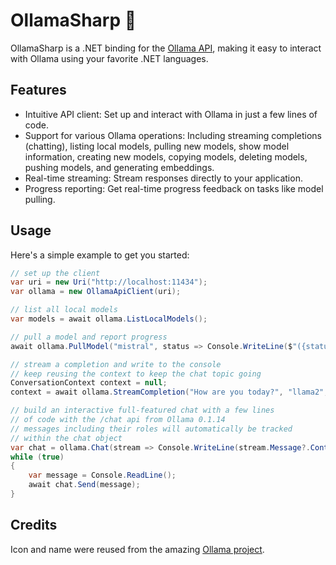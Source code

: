 # OllamaSharp 🦙

OllamaSharp is a .NET binding for the [Ollama API](https://github.com/jmorganca/ollama/blob/main/docs/api.md), making it easy to interact with Ollama using your favorite .NET languages.

## Features

- Intuitive API client: Set up and interact with Ollama in just a few lines of code.
- Support for various Ollama operations: Including streaming completions (chatting), listing local models, pulling new models, show model information, creating new models, copying models, deleting models, pushing models, and generating embeddings.
- Real-time streaming: Stream responses directly to your application.
- Progress reporting: Get real-time progress feedback on tasks like model pulling.

## Usage

Here's a simple example to get you started:

```csharp
// set up the client
var uri = new Uri("http://localhost:11434");
var ollama = new OllamaApiClient(uri);

// list all local models
var models = await ollama.ListLocalModels();

// pull a model and report progress
await ollama.PullModel("mistral", status => Console.WriteLine($"({status.Percent}%) {status.Status}"));

// stream a completion and write to the console
// keep reusing the context to keep the chat topic going
ConversationContext context = null;
context = await ollama.StreamCompletion("How are you today?", "llama2", context, stream => Console.Write(stream.Response));

// build an interactive full-featured chat with a few lines
// of code with the /chat api from Ollama 0.1.14
// messages including their roles will automatically be tracked
// within the chat object
var chat = ollama.Chat(stream => Console.WriteLine(stream.Message?.Content ?? ""));
while (true)
{
    var message = Console.ReadLine();
    await chat.Send(message);
}
```

## Credits

Icon and name were reused from the amazing [Ollama project](https://github.com/jmorganca/ollama).
